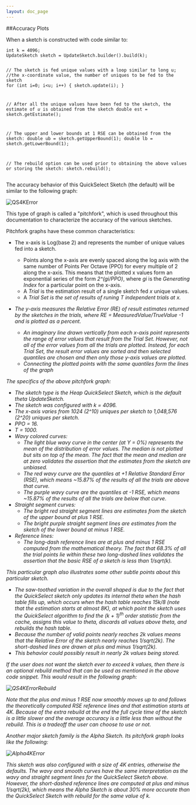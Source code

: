 ```yaml
---
layout: doc_page
---
```


##Accuracy Plots 

When a sketch is constructed with code similar to:  

<div class="highlight"><pre><code class="language-text" data-lang="text">int k = 4096;
UpdateSketch sketch = UpdateSketch.builder().build(k);

// The sketch is fed unique values with a loop similar to
long u; //the x-coordinate value, the number of uniques to be fed to the sketch
for (int i=0; i&lt;u; i++) {
  sketch.update(i);
}

// After all the unique values have been fed to the sketch, the estimate of <i>u</i> is obtained from the sketch
double est = sketch.getEstimate();

// The upper and lower bounds at 1 RSE can be obtained from the sketch:
double ub = sketch.getUpperBound(1);
double lb = sketch.getLowerBound(1);

// The rebuild option can be used prior to obtaining the above values or storing the sketch:
sketch.rebuild();
</code></pre></div> 

The accuracy behavior of this QuickSelect Sketch (the default) will be similar to the following graph:

<img class="doc-img-half" src="{{site.docs_img_dir}}QS4KError.png" alt="QS4KError" /> 

This type of graph is called a "pitchfork", which is used throughout this documentation to characterize the accuracy of the various sketches.

Pitchfork graphs have these common characteristics:

* The x-axis is Log(base 2) and represents the number of unique values fed into a sketch.
  * Points along the x-axis are evenly spaced along the log axis with the same number of Points Per Octave (PPO) for every multiple of 2 along the x-axis.
This means that the plotted x values form an exponential series of the form <i>2^(gi/PPO)</i>, where <i>gi</i> is the <i>Generating Index</i> for a particular point on the x-axis.
  * A <i>Trial</i> is the estimation result of a single sketch fed <i>x</i> unique values.
  * A <i>Trial Set<i> is the set of results of runing <i>T</i> independent trials at <i>x</i>.

* The y-axis measures the Relative Error (RE) of result estimates returned by the sketches in the trials, where <i>RE = MeasuredValue/TrueValue -1</i> and is plotted as a percent. 
  * An imaginary line drawn vertically from each x-axis point represents the range of error values that result from the Trial Set.  However, not all of the error values from all the trials are plotted. Instead, for each Trial Set, the result error values are sorted and then selected quantiles are chosen and then only those y-axis values are plotted. 
  * Connecting the plotted points with the same quantiles form the lines of the graph


The specifics of the above pitchfork graph:

* The sketch type is the Heap QuickSelect Sketch, which is the default theta UpdateSketch.
* The sketch was configured with <i>k = 4096</i>.
* The x-axis varies from 1024 (2^10) uniques per sketch to 1,048,576 (2^20) uniques per sketch. 
* PPO = 16.
* T = 1000.
* Wavy colored curves:
  * The light blue wavy curve in the center (at Y = 0%) represents the mean of the distribution of error values.  The median is not plotted but sits on top of the mean. The fact that the mean and median are at zero validates the assertion that the estimates from the sketch are <i>unbiased</i>.
  * The red wavy curve are the quantiles at +1 <i>Relative Standard Error</i> (RSE), which means ~15.87% of the results of all the trials are above that curve.
  * The purple wavy curve are the quantiles at -1 RSE, which means ~15.87% of the results of all the trials are below that curve.
* Straight segment curves:
  * The bright red straight segment lines are estimates from the sketch of the upper bound at plus 1 RSE. 
  * The bright purple straight segment lines are estimates from the sketch of the lower bound at minus 1 RSE.
* Reference lines:
  * The long-dash reference lines are at plus and minus 1 RSE computed from the mathematical theory. The fact that 68.3% of all the trial points lie within these two long-dashed lines validates the assertion that the basic RSE of a sketch is less than <i>1/sqrt(k)</i>.
  
This particular graph also illustrates some other subtle points about this particular sketch.

* The saw-toothed variation in the overall shaped is due to the fact that the QuickSelect sketch only updates its internal theta when the hash table fills up, which occurs when the hash table reaches <i>15k/8</i> (note that the estimation starts at almost 8K), at which point the sketch uses the QuickSelect algorithm to find the <i>(k + 1)</i><sup>th</sup> order statistic from the cache, assigns this value to theta, discards all values above theta, and rebuilds the hash table.  
* Because the number of valid points nearly reaches <i>2k</i> values means that the Relative Error of the sketch nearly reaches <i>1/sqrt(2k)</i>. The short-dashed lines are drawn at plus and minus <i>1/sqrt(2k)</i>. 
* This behavior could possibly result in nearly <i>2k</i> values being stored.

If the user does not want the sketch ever to exceed <i>k</i> values, then there is an optional rebuild method that can be used as mentioned in the above code snippet.
This would result in the following graph:

<img class="doc-img-half" src="{{site.docs_img_dir}}QS4KErrorRebuild.png" alt="QS4KErrorRebuild" />

Note that the plus and minus 1 RSE now smoothly moves up to and follows the theoretically computed RSE reference lines and that estimation starts at 4K.  Because of the extra rebuild at the end the full cycle time of the sketch is a little slower and the average accuracy is a little less than without the rebuild.  This is a tradeoff the user can choose to use or not.

Another major sketch family is the Alpha Sketch.  Its pitchfork graph looks like the following:

<img class="doc-img-half" src="{{site.docs_img_dir}}Alpha4KError.png" alt="Alpha4KError" /> 

This sketch was also configured with a size of 4K entries, otherwise the defaults.
The wavy and smooth curves have the same interpretation as the wavy and straight segment lines for the QuickSelect Sketch above.
However, the short-dashed reference lines are computed at plus and minus <i>1/sqrt(2k)</i>, which means the Alpha Sketch is about 30% more accurate than the QuickSelect Sketch with rebuild for the same value of <i>k</i>.

